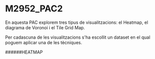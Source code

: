 # M2952_PAC2

En aquesta PAC explorem tres tipus de visualitzacions: el Heatmap, el diagrama de Voronoi i el Tile Grid Map.

Per cadascuna de les visualitzacions s'ha escollit un dataset en el qual poguem aplicar una de les tècniques.

######HEATMAP
